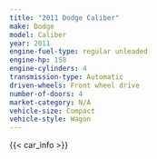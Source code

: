 ```yaml
---
title: "2011 Dodge Caliber"
make: Dodge
model: Caliber
year: 2011
engine-fuel-type: regular unleaded
engine-hp: 158
engine-cylinders: 4
transmission-type: Automatic
driven-wheels: Front wheel drive
number-of-doors: 4
market-category: N/A
vehicle-size: Compact
vehicle-style: Wagon
---
```


{{< car_info >}}
